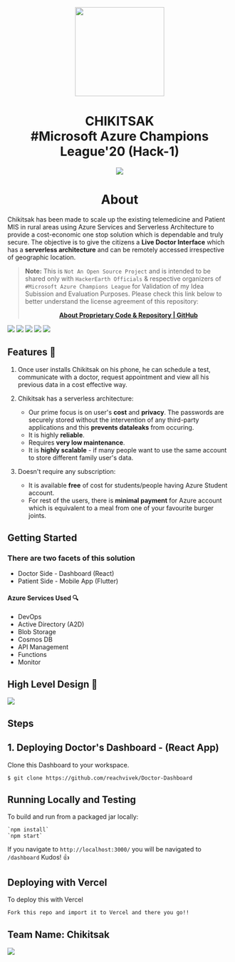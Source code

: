<p align="center"><img src="https://github.com/reachvivek/Doctor-Dashboard/blob/master/src/images/logos/logo.png?raw=true" width="200" height="200"></p>

<h1 align="center">CHIKITSAK </br>#Microsoft Azure Champions League'20 (Hack-1) </H1>
<p align="center">
   <a target="_blank" href="https://www.hackerearth.com/challenges/hackathon/microsoft-azure-champions-league-hack-1/">
        <img src="https://img.shields.io/badge/Challenge-HackerEarth-green.svg?style=for-the-badge&logo=hackerearth" />
   </a>
</p>

<h1 align="center">About</H1>

Chikitsak has been made to scale up the existing telemedicine and Patient MIS in rural areas using Azure Services and Serverless Architecture to provide a cost-economic one stop solution which is dependable and truly secure. The objective is to give the citizens a **Live Doctor Interface** which has a **serverless architecture** and can be remotely accessed irrespective of geographic location. 

> **Note:** This is ```Not An Open Source Project``` and is intended to be shared only with ```HackerEarth Officials``` & respective organizers of ```#Microsoft Azure Champions League``` for Validation of my Idea Subission and Evaluation Purposes. Please check this link below to better understand the license agreement of this repository: <a target="_blank" href="https://choosealicense.com/no-permission/">
          <p align="center"> <strong>About Proprietary Code & Repository | GitHub</strong> </p> </a> 
          
![](Banner.png)
![](Preview.png)
![](dashboard.png)
![](chat.png)
![](profile.png)

## Features 💬
1. Once user installs Chikitsak on his phone, he can schedule a test, communicate with a doctor, request appointment and view all his previous data in a cost effective way.

2. Chikitsak has a serverless architecture:

     * Our prime focus is on user's **cost** and **privacy**. The passwords are securely stored without the intervention of any third-party applications and this **prevents dataleaks** from occuring.
     * It is highly **reliable**.
     * Requires **very low maintenance**.
     * It is **highly scalable** - if many people want to use the same account to store different family user's data.

3. Doesn't require any subscription:

    * It is available **free** of cost for students/people having Azure Student account.
    * For rest of the users, there is **minimal payment** for Azure account which is equivalent to a meal from one of your favourite burger joints.

## Getting Started

### There are two facets of this solution
* Doctor Side - Dashboard (React)
* Patient Side - Mobile App (Flutter)

#### Azure Services Used 🔍
* DevOps
* Active Directory (A2D)
* Blob Storage
* Cosmos DB
* API Management
* Functions
* Monitor

## High Level Design 📜  
![](Chikitsak.png)

## Steps 
## 1. Deploying Doctor's Dashboard - (React App)
Clone this Dashboard to your workspace. 

`$ git clone https://github.com/reachvivek/Doctor-Dashboard`

## Running Locally and Testing
To build and run from a packaged jar locally:
```
`npm install`
`npm start`
```

If you navigate to `http://localhost:3000/` you will be navigated to `/dashboard` Kudos! 👍


## Deploying with Vercel
To deploy this with Vercel
```
Fork this repo and import it to Vercel and there you go!!
```
	
## Team Name: Chikitsak
![](Team.png)
